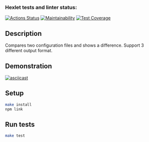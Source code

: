 ### Hexlet tests and linter status:
[![Actions Status](https://github.com/LevKrestuaninov/fullstack-javascript-project-46/workflows/hexlet-check/badge.svg)](https://github.com/LevKrestuaninov/fullstack-javascript-project-46/actions)
[![Maintainability](https://api.codeclimate.com/v1/badges/d31301565405dc7f2ee0/maintainability)](https://codeclimate.com/github/LevKrestuaninov/fullstack-javascript-project-46/maintainability)
[![Test Coverage](https://api.codeclimate.com/v1/badges/d31301565405dc7f2ee0/test_coverage)](https://codeclimate.com/github/LevKrestuaninov/fullstack-javascript-project-46/test_coverage)

## Description
Compares two configuration files and shows a difference.
Support 3 different output format.

## Demonstration
[![asciicast](https://asciinema.org/a/Pi9hKzHvAyAhMwhD9U8CxmekI.svg)](https://asciinema.org/a/Pi9hKzHvAyAhMwhD9U8CxmekI)

## Setup
```sh
make install
npm link
```

## Run tests
```sh
make test
```